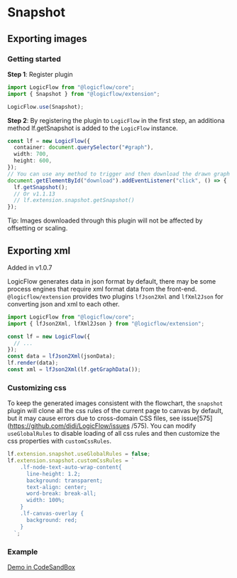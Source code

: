 # Snapshot

## Exporting images

### Getting started

**Step 1**: Register plugin

```ts
import LogicFlow from "@logicflow/core";
import { Snapshot } from "@logicflow/extension";

LogicFlow.use(Snapshot);
```

**Step 2**:
By registering the plugin to `LogicFlow` in the first step, an additiona method lf.getSnapshot is added to the `LogicFlow` instance.

```ts
const lf = new LogicFlow({
  container: document.querySelector("#graph"),
  width: 700,
  height: 600,
});
// You can use any method to trigger and then download the drawn graph to the local disk
document.getElementById("download").addEventListener("click", () => {
  lf.getSnapshot();
  // Or v1.1.13
  // lf.extension.snapshot.getSnapshot()
});
```

Tip: Images downloaded through this plugin will not be affected by offsetting or scaling.

## Exporting xml

Added in v1.0.7

LogicFlow generates data in json format by default, there may be some process engines that require xml format data from the front-end. `@logicflow/extension` provides two plugins `lfJson2Xml` and `lfXml2Json` for converting json and xml to each other.

```ts
import LogicFlow from "@logicflow/core";
import { lfJson2Xml, lfXml2Json } from "@logicflow/extension";

const lf = new LogicFlow({
  // ...
});
const data = lfJson2Xml(jsonData);
lf.render(data);
const xml = lfJson2Xml(lf.getGraphData());
```

### Customizing css

To keep the generated images consistent with the flowchart, the `snapshot` plugin will clone all the css rules of the current page to canvas by default, but it may cause errors due to cross-domain CSS files, see issue[575](https://github.com/didi/LogicFlow/issues /575). You can modify `useGlobalRules` to disable loading of all css rules and then customize the css properties with `customCssRules`.

```js
lf.extension.snapshot.useGlobalRules = false;
lf.extension.snapshot.customCssRules = `
    .lf-node-text-auto-wrap-content{
      line-height: 1.2;
      background: transparent;
      text-align: center;
      word-break: break-all;
      width: 100%;
    }
    .lf-canvas-overlay {
      background: red;
    }
  `;
```

### Example

<a href="https://codesandbox.io/embed/logicflow-base21-o3vqi?fontsize=14&hidenavigation=1&theme=dark&view=preview" target="_blank"> Demo in CodeSandBox</a>
